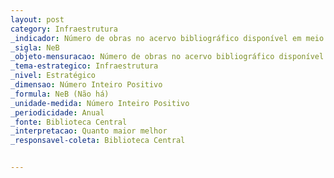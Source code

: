```yaml
---
layout: post
category: Infraestrutura
_indicador: Número de obras no acervo bibliográfico disponível em meio eletrônico (e-books) 
_sigla: NeB
_objeto-mensuracao: Número de obras no acervo bibliográfico disponível em meio eletrônico (e-books)
_tema-estrategico: Infraestrutura
_nivel: Estratégico
_dimensao: Número Inteiro Positivo
_formula: NeB (Não há)
_unidade-medida: Número Inteiro Positivo
_periodicidade: Anual
_fonte: Biblioteca Central
_interpretacao: Quanto maior melhor
_responsavel-coleta: Biblioteca Central


---
```






